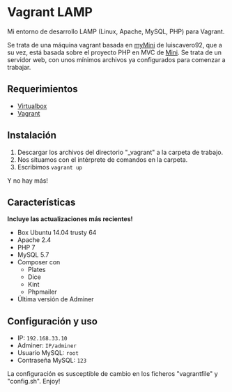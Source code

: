 <h1>Vagrant LAMP</h1>

<p>Mi entorno de desarrollo LAMP (Linux, Apache, MySQL, PHP) para Vagrant.</p> 

<p>Se trata de una máquina vagrant basada en <a href="https://github.com/luiscavero92/myMini">myMini</a> de luiscavero92, que a su vez, está basada sobre el proyecto PHP en MVC de <a href="https://github.com/panique/mini">Mini</a>. Se trata de un servidor web, con unos mínimos archivos ya configurados para comenzar a trabajar.</p>
<h2>Requerimientos</h2>
<ul>
  <li><a href="https://www.virtualbox.org">Virtualbox</a></li>
  <li><a href="https://www.vagrantup.com">Vagrant</a></li>
</ul>

<h2>Instalación</h2>
<ol>
  <li>Descargar los archivos del directorio "_vagrant" a la carpeta de trabajo.</li>
  <li>Nos situamos con el intérprete de comandos en la carpeta.</li>
  <li>Escribimos  <code>vagrant up</code></li>
</ol>
<p> Y no hay más! </p>

<h2>Características</h2>
<p><b> Incluye las actualizaciones más recientes! </b></p>
<ul>
  <li>Box Ubuntu 14.04 trusty 64</li>
  <li>Apache 2.4</li>
  <li>PHP 7</li>
  <li>MySQL 5.7</li>
  <li>Composer con
    <ul>
      <li>Plates</li>
      <li>Dice</li>
      <li>Kint</li>
      <li>Phpmailer</li>
    </ul>
  </li>
  <li>Última versión de Adminer</li>
</ul>

<h2>Configuración y uso</h2>
<ul>
  <li>IP: <code>192.168.33.10</code></li>
  <li>Adminer: <code>IP/adminer</code></li>
  <li>Usuario MySQL: <code>root</code></li>
  <li>Contraseña MySQL: <code>123</code></li>
</ul>
<p> La configuración es susceptible de cambio en los ficheros "vagrantfile" y "config.sh". Enjoy!</p>
